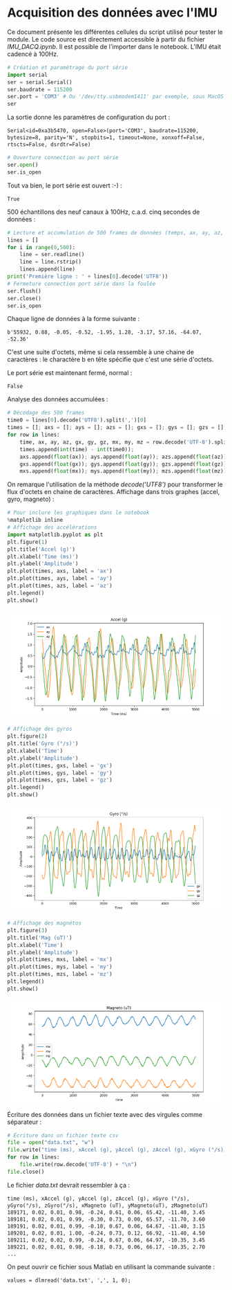 # Acquisition des données avec l'IMU
Ce document présente les différentes cellules du script utilisé pour tester le module. Le code source est directement accessible à partir du fichier *IMU_DACQ.ipynb*. Il est possible de l'importer dans le notebook. L'IMU était cadencé à 100Hz.
```python
# Création et paramétrage du port série
import serial
ser = serial.Serial()
ser.baudrate = 115200 
ser.port = 'COM3' # Ou '/dev/tty.usbmodem1411' par exemple, sous MacOS
ser
```

La sortie donne les paramètres de configuration du port :


    Serial<id=0xa3b5470, open=False>(port='COM3', baudrate=115200, bytesize=8, parity='N', stopbits=1, timeout=None, xonxoff=False, rtscts=False, dsrdtr=False)




```python
# Ouverture connection au port série
ser.open()
ser.is_open
```

Tout va bien, le port série est ouvert :-) :


    True

500 échantillons des neuf canaux à 100Hz, c.a.d. cinq secondes de données : 

```python
# Lecture et accumulation de 500 frames de données (temps, ax, ay, az, gx, gy, gz, mx, my, mz)
lines = []
for i in range(0,500):
    line = ser.readline()
    line = line.rstrip()
    lines.append(line)
print('Première ligne : ' + lines[0].decode('UTF8'))
# Fermeture connection port série dans la foulée
ser.flush()
ser.close()
ser.is_open
```
Chaque ligne de données à la forme suivante :

    b'55932, 0.88, -0.05, -0.52, -1.95, 1.28, -3.17, 57.16, -64.07, -52.36'
    
C'est une suite d'octets, même si cela ressemble à une chaine de caractères : le charactère b en tête spécifie que c'est une série d'octets.

Le port série est maintenant fermé, normal :


    False


Analyse des données accumulées :

```python
# Décodage des 500 frames
time0 = lines[0].decode('UTF8').split(',')[0]
times = []; axs = []; ays = []; azs = []; gxs = []; gys = []; gzs = []; mxs = []; mys = []; mzs = [];
for row in lines:
    time, ax, ay, az, gx, gy, gz, mx, my, mz = row.decode('UTF-8').split(',')
    times.append(int(time) - int(time0));
    axs.append(float(ax)); ays.append(float(ay)); azs.append(float(az));
    gxs.append(float(gx)); gys.append(float(gy)); gzs.append(float(gz));
    mxs.append(float(mx)); mys.append(float(my)); mzs.append(float(mz));
```
On remarque l'utilisation de la méthode *decode('UTF8')* pour transformer le flux d'octets en chaine de caractères.
Affichage dans trois graphes (accel, gyro, magneto) :

```python
# Pour inclure les graphiques dans le notebook
%matplotlib inline
# Affichage des accélérations
import matplotlib.pyplot as plt
plt.figure(1)
plt.title('Accel (g)')
plt.xlabel('Time (ms)')
plt.ylabel('Amplitude')
plt.plot(times, axs, label = 'ax')
plt.plot(times, ays, label = 'ay')
plt.plot(times, azs, label = 'az')
plt.legend()
plt.show()
```


![png](accel.png)



```python
# Affichage des gyros
plt.figure(2)
plt.title('Gyro (°/s)')
plt.xlabel('Time')
plt.ylabel('Amplitude')
plt.plot(times, gxs, label = 'gx')
plt.plot(times, gys, label = 'gy')
plt.plot(times, gzs, label = 'gz')
plt.legend()
plt.show()
```


![png](gyro.png)



```python
# Affichage des magnétos
plt.figure(3)
plt.title('Mag (uT)')
plt.xlabel('Time')
plt.ylabel('Amplitude')
plt.plot(times, mxs, label = 'mx')
plt.plot(times, mys, label = 'my')
plt.plot(times, mzs, label = 'mz')
plt.legend()
plt.show()
```


![png](magneto.png)

Écriture des données dans un fichier texte avec des virgules comme séparateur :

```python
# Écriture dans un fichier texte csv
file = open("data.txt", "w")
file.write("time (ms), xAccel (g), yAccel (g), zAccel (g), xGyro (°/s), yGyro(°/s), zGyro(°/s), xMagneto (uT), yMagneto(uT), zMagneto(uT)" + "\n")
for row in lines:
    file.write(row.decode('UTF-8') + "\n")
file.close()
```

Le fichier *data.txt* devrait ressembler à ça :

    time (ms), xAccel (g), yAccel (g), zAccel (g), xGyro (°/s), yGyro(°/s), zGyro(°/s), xMagneto (uT), yMagneto(uT), zMagneto(uT)
    189171, 0.02, 0.01, 0.98, -0.24, 0.61, 0.06, 65.42, -11.40, 3.45
    189181, 0.02, 0.01, 0.99, -0.30, 0.73, 0.00, 65.57, -11.70, 3.60
    189191, 0.02, 0.01, 0.99, -0.18, 0.67, 0.06, 64.67, -11.40, 3.15
    189201, 0.02, 0.01, 1.00, -0.24, 0.73, 0.12, 66.92, -11.40, 4.50
    189211, 0.02, 0.02, 0.99, -0.24, 0.67, 0.06, 64.97, -10.35, 3.45
    189221, 0.02, 0.01, 0.98, -0.18, 0.73, 0.06, 66.17, -10.35, 2.70
    ...
    
On peut ouvrir ce fichier sous Matlab en utilisant la commande suivante :

    values = dlmread('data.txt', ',', 1, 0);
